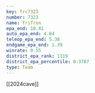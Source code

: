 ```yaml
---
key: frc7323
number: 7323
name: TriTron
epa_end: 10.81
auto_epa_end: 4.04
teleop_epa_end: 5.38
endgame_epa_end: 1.39
winrate: 0.55
district_epa_rank: 1119
district_epa_percentile: 0.3787
type: Team
---
```

[[2024cave]]
